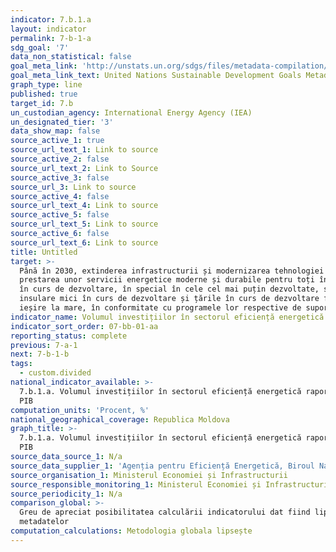```yaml
---
indicator: 7.b.1.a
layout: indicator
permalink: 7-b-1-a
sdg_goal: '7'
data_non_statistical: false
goal_meta_link: 'http://unstats.un.org/sdgs/files/metadata-compilation/Metadata-Goal-7.pdf'
goal_meta_link_text: United Nations Sustainable Development Goals Metadata (PDF 4.0 MB)
graph_type: line
published: true
target_id: 7.b
un_custodian_agency: International Energy Agency (IEA)
un_designated_tier: '3'
data_show_map: false
source_active_1: true
source_url_text_1: Link to source
source_active_2: false
source_url_text_2: Link to Source
source_active_3: false
source_url_3: Link to source
source_active_4: false
source_url_text_4: Link to source
source_active_5: false
source_url_text_5: Link to source
source_active_6: false
source_url_text_6: Link to source
title: Untitled
target: >-
  Până în 2030, extinderea infrastructurii și modernizarea tehnologiei pentru
  prestarea unor servicii energetice moderne și durabile pentru toți în țările
  în curs de dezvoltare, în special în cele cel mai puțin dezvoltate, statele
  insulare mici în curs de dezvoltare și țările în curs de dezvoltare fără
  ieșire la mare, în conformitate cu programele lor respective de suport
indicator_name: Volumul investițiilor în sectorul eficiență energetică raportat la PIB
indicator_sort_order: 07-bb-01-aa
reporting_status: complete
previous: 7-a-1
next: 7-b-1-b
tags:
  - custom.divided
national_indicator_available: >-
  7.b.1.a. Volumul investițiilor în sectorul eficiență energetică raportat la
  PIB
computation_units: 'Procent, %'
national_geographical_coverage: Republica Moldova
graph_title: >-
  7.b.1.a. Volumul investițiilor în sectorul eficiență energetică raportat la
  PIB
source_data_source_1: N/a
source_data_supplier_1: 'Agenția pentru Eficiență Energetică, Biroul Național de Statistică'
source_organisation_1: Ministerul Economiei și Infrastructurii
source_responsible_monitoring_1: Ministerul Economiei și Infrastructurii
source_periodicity_1: N/a
comparison_global: >-
  Greu de apreciat posibilitatea calculării indicatorului dat fiind lipsa
  metadatelor
computation_calculations: Metodologia globala lipsește
---
```

